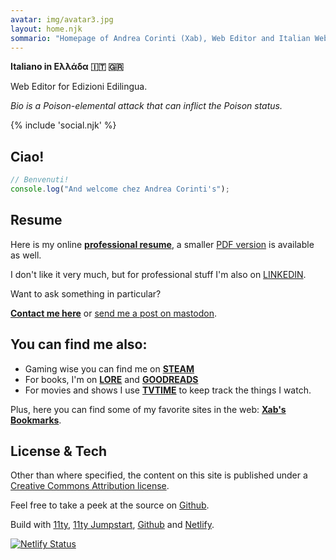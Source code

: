 ```yaml
---
avatar: img/avatar3.jpg
layout: home.njk
sommario: "Homepage of Andrea Corinti (Xab), Web Editor and Italian Web World citizen."
---
```


**Italiano in Ελλάδα 🇮🇹 🇬🇷**

Web Editor for Edizioni Edilingua.

_Bio is a Poison-elemental attack that can inflict the Poison status._</p>

{% include 'social.njk' %}

## Ciao!

```js
// Benvenuti!
console.log("And welcome chez Andrea Corinti's");
```

## Resume 

Here is my online [**professional resume**](/resume), a smaller [PDF version](/img/Andrea-Corinti-Resume-2022.pdf) is available as well.

I don't like it very much, but for professional stuff I'm also on [LINKEDIN](https://www.linkedin.com/in/andrea-corinti/).

Want to ask something in particular? 

[**Contact me here**](/contact/) or [send me a post on mastodon](https://mastodon.social/@Xabacadabra).

## You can find me also:

* Gaming wise you can find me on <a href="https://steamcommunity.com/id/xabaras89/" target="blank" rel="me">**STEAM**</a> 
* For books, I'm on <a href="https://lore.livellosegreto.it/user/xabacadabra" target="blank" rel="me">**LORE**</a> and <a href="https://www.goodreads.com/user/show/18004930-andrea-corinti" target="blank" rel="me">**GOODREADS**</a>
* For movies and shows I use <a href="https://www.tvtime.com/it/user/2987728/profile" rel="me" target="blank">**TVTIME**</a> to keep track the things I watch.

Plus, here you can find some of my favorite sites in the web: [**Xab's Bookmarks**](/bookmarks/).

## License & Tech

Other than where specified, the content on this site is published under a <a href="https://creativecommons.org/licenses/by/4.0/" target="blank">Creative Commons Attribution license</a>.

Feel free to take a peek at the source on <a href="https://github.com/andreacorinti/andreacorinti.com" target="blank">Github</a>.

Build with <a href="https://www.11ty.io/" target="blank">11ty</a>, <a href="https://github.com/5t3ph/11ty-netlify-jumpstart" target="blank">11ty Jumpstart</a>, <a href="https://github.com/" target="blank">Github</a> and <a href="https://www.netlify.com/" target="blank">Netlify</a>.</p>

[![Netlify Status](https://api.netlify.com/api/v1/badges/2ce83520-1a8d-4e99-b17c-84de26b48a13/deploy-status)](https://app.netlify.com/sites/andreacorinti/deploys)
